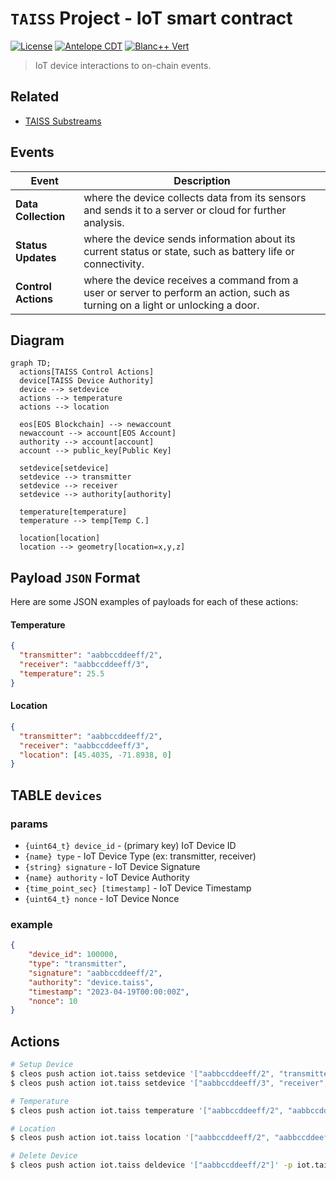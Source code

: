 # `TAISS` Project - **IoT** smart contract
[![License](https://img.shields.io/badge/license-MIT-blue.svg)](https://github.com/pinax-network/taiss-contract/blob/main/LICENSE-MIT)
[![Antelope CDT](https://github.com/pinax-network/taiss-contract/actions/workflows/release.yml/badge.svg)](https://github.com/pinax-network/taiss-contract/actions/workflows/release.yml)
[![Blanc++ Vert](https://github.com/pinax-network/taiss-contract/actions/workflows/ci.yml/badge.svg)](https://github.com/pinax-network/taiss-contract/actions/workflows/ci.yml)

> IoT device interactions to on-chain events.

## Related

- [TAISS Substreams](https://github.com/pinax-network/taiss-substreams)

## Events

| Event | Description |
| --- | --- |
| **Data Collection** | where the device collects data from its sensors and sends it to a server or cloud for further analysis.
| **Status Updates** | where the device sends information about its current status or state, such as battery life or connectivity.
| **Control Actions** | where the device receives a command from a user or server to perform an action, such as turning on a light or unlocking a door.

## Diagram

```mermaid
graph TD;
  actions[TAISS Control Actions]
  device[TAISS Device Authority]
  device --> setdevice
  actions --> temperature
  actions --> location

  eos[EOS Blockchain] --> newaccount
  newaccount --> account[EOS Account]
  authority --> account[account]
  account --> public_key[Public Key]

  setdevice[setdevice]
  setdevice --> transmitter
  setdevice --> receiver
  setdevice --> authority[authority]

  temperature[temperature]
  temperature --> temp[Temp C.]

  location[location]
  location --> geometry[location=x,y,z]
```

## Payload `JSON` Format

Here are some JSON examples of payloads for each of these actions:

#### Temperature

```json
{
  "transmitter": "aabbccddeeff/2",
  "receiver": "aabbccddeeff/3",
  "temperature": 25.5
}
```

#### Location

```json
{
  "transmitter": "aabbccddeeff/2",
  "receiver": "aabbccddeeff/3",
  "location": [45.4035, -71.8938, 0]
}
```

## TABLE `devices`

### params

- `{uint64_t} device_id` - (primary key) IoT Device ID
- `{name} type` - IoT Device Type (ex: transmitter, receiver)
- `{string} signature` - IoT Device Signature
- `{name} authority` - IoT Device Authority
- `{time_point_sec} [timestamp]` - IoT Device Timestamp
- `{uint64_t} nonce` - IoT Device Nonce

### example

```json
{
    "device_id": 100000,
    "type": "transmitter",
    "signature": "aabbccddeeff/2",
    "authority": "device.taiss",
    "timestamp": "2023-04-19T00:00:00Z",
    "nonce": 10
}
```

## Actions

```bash
# Setup Device
$ cleos push action iot.taiss setdevice '["aabbccddeeff/2", "transmitter", device.taiss]' -p iot.taiss
$ cleos push action iot.taiss setdevice '["aabbccddeeff/3", "receiver", device.taiss]' -p iot.taiss

# Temperature
$ cleos push action iot.taiss temperature '["aabbccddeeff/2", "aabbccddeeff/3", 25.5]' -p device.taiss

# Location
$ cleos push action iot.taiss location '["aabbccddeeff/2", "aabbccddeeff/3", [45.4035, -71.8938, 0.0]]' -p device.taiss

# Delete Device
$ cleos push action iot.taiss deldevice '["aabbccddeeff/2"]' -p iot.taiss
```
